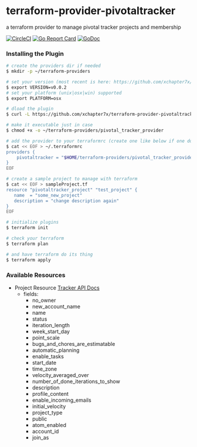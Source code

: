 # terraform-provider-pivotaltracker
a terraform provider to manage pivotal tracker projects and membership

[![CircleCI](https://circleci.com/gh/xchapter7x/terraform-provider-pivotaltracker/tree/master.svg?style=svg)](https://circleci.com/gh/xchapter7x/terraform-provider-pivotaltracker/tree/master)
[![Go Report Card](https://goreportcard.com/badge/github.com/xchapter7x/terraform-provider-pivotaltracker)](https://goreportcard.com/report/github.com/xchapter7x/terraform-provider-pivotaltracker)
[![GoDoc](https://godoc.org/github.com/xchapter7x/terraform-provider-pivotaltracker?status.svg)](https://godoc.org/github.com/xchapter7x/terraform-provider-pivotaltracker)


### Installing the Plugin

```bash
# create the providers dir if needed
$ mkdir -p ~/terraform-providers

# set your version (most recent is here: https://github.com/xchapter7x/terraform-provider-pivotaltracker/releases/latest )
$ export VERSION=v0.0.2
# set your platform (unix|osx|win) supported
$ export PLATFORM=osx

# dload the plugin
$ curl -L https://github.com/xchapter7x/terraform-provider-pivotaltracker/releases/download/${VERSION}/pivotal_tracker_provider_${PLATFORM} -o ~/terraform-providers/pivotal_tracker_provider

# make it executable just in case
$ chmod +x -o ~/terraform-providers/pivotal_tracker_provider

# add the provider to your terraformrc (create one like below if one doesnt exist)
$ cat << EOF > ~/.terraformrc
providers {
    pivotaltracker = "$HOME/terraform-providers/pivotal_tracker_provider"
}
EOF

# create a sample project to manage with terraform
$ cat << EOF > sampleProject.tf 
resource "pivotaltracker_project" "test_project" {
   name  = "some_new_project"
   description = "change description again"
}
EOF

# initialize plugins
$ terraform init

# check your terraform
$ terraform plan

# and have terraform do its thing
$ terraform apply
```


### Available Resources

- Project Resource [Tracker API Docs](https://www.pivotaltracker.com/help/api/rest/v5#Project)
  - fields:
    - no_owner
    - new_account_name
    - name
    - status
    - iteration_length
    - week_start_day
    - point_scale
    - bugs_and_chores_are_estimatable
    - automatic_planning
    - enable_tasks
    - start_date
    - time_zone
    - velocity_averaged_over
    - number_of_done_iterations_to_show
    - description
    - profile_content
    - enable_incoming_emails
    - initial_velocity
    - project_type
    - public
    - atom_enabled
    - account_id
    - join_as
